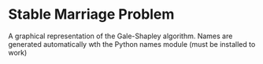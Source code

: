 # Stable Marriage Problem
A graphical representation of the Gale-Shapley algorithm. 
Names are generated automatically wth the Python names module (must be installed to work)
